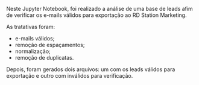 Neste Jupyter Notebook, foi realizado a análise de uma base de leads afim de verificar os e-mails válidos para exportação ao RD Station Marketing.

As tratativas foram:
- e-mails válidos;
- remoção de espaçamentos;
- normalização;
- remoção de duplicatas.

Depois, foram gerados dois arquivos: um com os leads válidos para exportação e outro com inválidos para verificação.
